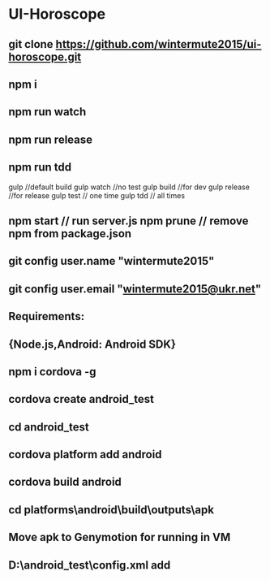 # UI-Horoscope
git clone https://github.com/wintermute2015/ui-horoscope.git
-------------------------------------------------------------------------------------------------
npm i
-------------------------------------------------------------------------------------------------
npm run watch
-------------------------------------------------------------------------------------------------
npm run release
-------------------------------------------------------------------------------------------------
npm run tdd
-------------------------------------------------------------------------------------------------
gulp //default build
gulp watch //no test
gulp build //for dev
gulp release //for release
gulp test // one time
gulp tdd  // all times

npm start // run server.js
npm prune // remove npm from package.json
-------------------------------------------------------------------------------------------------
git config user.name "wintermute2015"
-------------------------------------------------------------------------------------------------
git config user.email "wintermute2015@ukr.net"
-------------------------------------------------------------------------------------------------
Requirements:
-------------------------------------------------------------------------------------------------
{Node.js,Android: Android SDK}
-------------------------------------------------------------------------------------------------
npm i cordova -g
-------------------------------------------------------------------------------------------------
cordova create android_test
-------------------------------------------------------------------------------------------------
cd android_test
-------------------------------------------------------------------------------------------------
cordova platform add android
-------------------------------------------------------------------------------------------------
cordova build android
-------------------------------------------------------------------------------------------------
cd platforms\android\build\outputs\apk
-------------------------------------------------------------------------------------------------
Move apk to Genymotion for running in VM
-------------------------------------------------------------------------------------------------
D:\android_test\config.xml add <icon src="logo.png" />
-------------------------------------------------------------------------------------------------